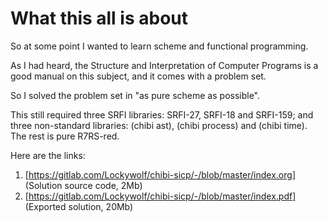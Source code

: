 # What this all is about

So at some point I wanted to learn scheme and functional programming.

As I had heard, the Structure and Interpretation of Computer Programs is a good manual on this subject, and it comes with a problem set.

So I solved the problem set in "as pure scheme as possible".

This still required three SRFI libraries: SRFI-27, SRFI-18 and SRFI-159; and three non-standard libraries: (chibi ast), (chibi process) and (chibi time). The rest is pure R7RS-red.

Here are the links:

  1. [https://gitlab.com/Lockywolf/chibi-sicp/-/blob/master/index.org] (Solution source code, 2Mb)
  2. [https://gitlab.com/Lockywolf/chibi-sicp/-/blob/master/index.pdf] (Exported solution, 20Mb)
